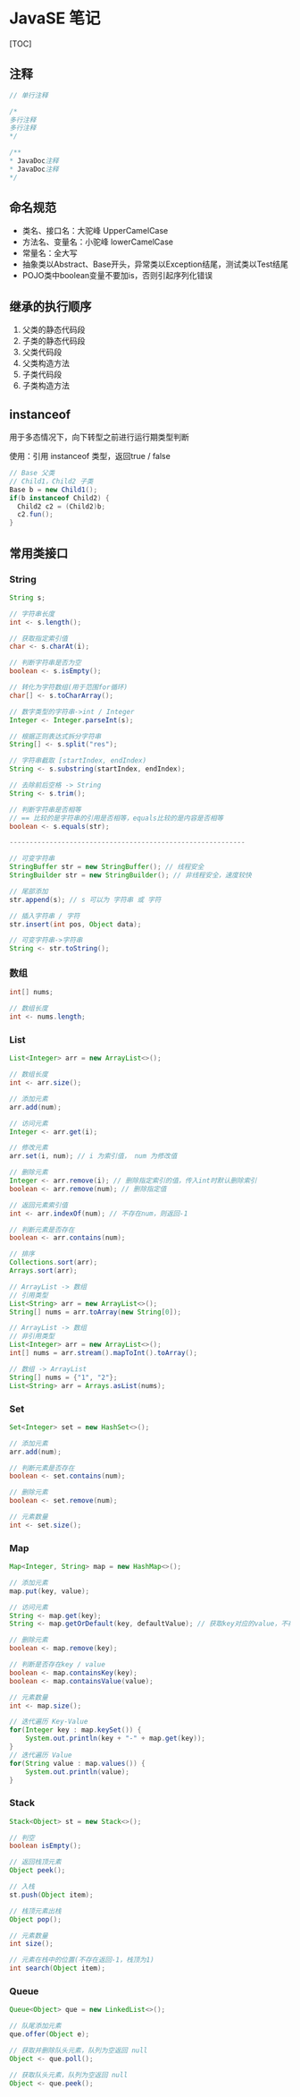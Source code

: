 # JavaSE 笔记

[TOC]

## 注释

```java
// 单行注释

/*
多行注释
多行注释
*/

/**
* JavaDoc注释
* JavaDoc注释
*/
```

## 命名规范

- 类名、接口名：大驼峰 UpperCamelCase
- 方法名、变量名：小驼峰 lowerCamelCase
- 常量名：全大写
- 抽象类以Abstract、Base开头，异常类以Exception结尾，测试类以Test结尾
- POJO类中boolean变量不要加is，否则引起序列化错误

## 继承的执行顺序

1. 父类的静态代码段
2. 子类的静态代码段
3. 父类代码段
4. 父类构造方法
5. 子类代码段
6. 子类构造方法

## instanceof

用于多态情况下，向下转型之前进行运行期类型判断

使用：引用 instanceof 类型，返回true / false

```java
// Base 父类
// Child1，Child2 子类
Base b = new Child1();
if(b instanceof Child2) {
  Child2 c2 = (Child2)b;
  c2.fun();
}
```

## 常用类接口

### String

```java
String s;

// 字符串长度
int <- s.length();

// 获取指定索引值
char <- s.charAt(i);

// 判断字符串是否为空
boolean <- s.isEmpty();

// 转化为字符数组(用于范围for循环)
char[] <- s.toCharArray();

// 数字类型的字符串->int / Integer
Integer <- Integer.parseInt(s);

// 根据正则表达式拆分字符串
String[] <- s.split("res");

// 字符串截取 [startIndex, endIndex)
String <- s.substring(startIndex, endIndex);

// 去除前后空格 -> String
String <- s.trim();

// 判断字符串是否相等
// == 比较的是字符串的引用是否相等，equals比较的是内容是否相等
boolean <- s.equals(str);

-----------------------------------------------------------

// 可变字符串
StringBuffer str = new StringBuffer(); // 线程安全
StringBuilder str = new StringBuilder(); // 非线程安全，速度较快

// 尾部添加
str.append(s); // s 可以为 字符串 或 字符

// 插入字符串 / 字符
str.insert(int pos, Object data);

// 可变字符串->字符串
String <- str.toString();
```

### 数组

```java
int[] nums;

// 数组长度
int <- nums.length;
```

### List

```java
List<Integer> arr = new ArrayList<>();

// 数组长度
int <- arr.size();

// 添加元素
arr.add(num);

// 访问元素
Integer <- arr.get(i);

// 修改元素
arr.set(i, num); // i 为索引值， num 为修改值

// 删除元素
Integer <- arr.remove(i); // 删除指定索引的值，传入int时默认删除索引
boolean <- arr.remove(num); // 删除指定值

// 返回元素索引值
int <- arr.indexOf(num); // 不存在num，则返回-1

// 判断元素是否存在
boolean <- arr.contains(num);

// 排序
Collections.sort(arr);
Arrays.sort(arr);

// ArrayList -> 数组
// 引用类型
List<String> arr = new ArrayList<>();
String[] nums = arr.toArray(new String[0]);

// ArrayList -> 数组
// 非引用类型
List<Integer> arr = new ArrayList<>();
int[] nums = arr.stream().mapToInt().toArray();

// 数组 -> ArrayList
String[] nums = {"1", "2"};
List<String> arr = Arrays.asList(nums);
```

### Set

```java
Set<Integer> set = new HashSet<>();

// 添加元素
arr.add(num);

// 判断元素是否存在
boolean <- set.contains(num);

// 删除元素
boolean <- set.remove(num);

// 元素数量
int <- set.size();
```

### Map

```java
Map<Integer, String> map = new HashMap<>();

// 添加元素
map.put(key, value);

// 访问元素
String <- map.get(key);
String <- map.getOrDefault(key, defaultValue); // 获取key对应的value，不存在则返回默认值

// 删除元素
boolean <- map.remove(key);

// 判断是否存在key / value
boolean <- map.containsKey(key);
boolean <- map.containsValue(value);

// 元素数量
int <- map.size();

// 迭代遍历 Key-Value
for(Integer key : map.keySet()) {
    System.out.println(key + "-" + map.get(key));
}
// 迭代遍历 Value
for(String value : map.values()) {
    System.out.println(value);
}
```

### Stack

```java
Stack<Object> st = new Stack<>();

// 判空
boolean isEmpty();

// 返回栈顶元素
Object peek();

// 入栈
st.push(Object item);

// 栈顶元素出栈
Object pop();

// 元素数量
int size();

// 元素在栈中的位置(不存在返回-1，栈顶为1)
int search(Object item);
```

### Queue

```java
Queue<Object> que = new LinkedList<>();

// 队尾添加元素
que.offer(Object e);

// 获取并删除队头元素，队列为空返回 null
Object <- que.poll();

// 获取队头元素，队列为空返回 null
Object <- que.peek();
```